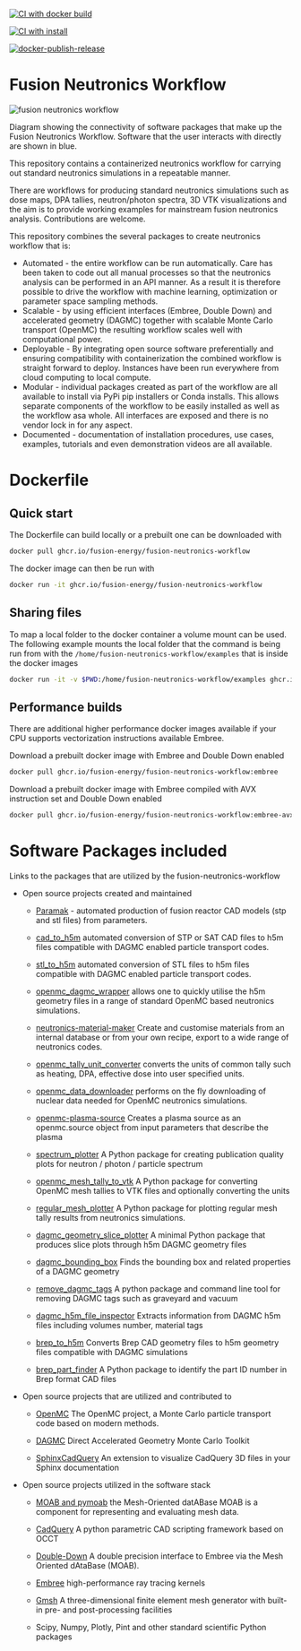 [![CI with docker build](https://github.com/fusion-energy/fusion_neutronics_workflow/actions/workflows/ci_with_docker_build.yml/badge.svg)](https://github.com/fusion-energy/fusion_neutronics_workflow/actions/workflows/ci_with_docker_build.yml)

[![CI with install](https://github.com/fusion-energy/fusion_neutronics_workflow/actions/workflows/ci_with_install.yml/badge.svg)](https://github.com/fusion-energy/fusion_neutronics_workflow/actions/workflows/ci_with_install.yml)

[![docker-publish-release](https://github.com/fusion-energy/fusion_neutronics_workflow/actions/workflows/docker_publish.yml/badge.svg?event=release)](https://github.com/fusion-energy/fusion_neutronics_workflow/actions/workflows/docker_publish.yml)


# Fusion Neutronics Workflow

![fusion neutronics workflow](https://user-images.githubusercontent.com/8583900/150701623-29fbf50b-0203-4818-b318-2f3a996e1db7.png)

Diagram showing the connectivity of software packages that make up the Fusion
Neutronics Workflow. Software that the user interacts with directly are shown
in blue.

This repository contains a containerized neutronics workflow for carrying out
standard neutronics simulations in a repeatable manner.

There are workflows for producing standard neutronics simulations such as dose
maps, DPA tallies, neutron/photon spectra, 3D VTK visualizations and the aim is
to provide working examples for mainstream fusion neutronics analysis.
Contributions are welcome.

This repository combines the several packages to create neutronics workflow
that is:

- Automated - the entire workflow can be run automatically. Care has been taken
    to code out all manual processes so that the neutronics analysis can be
    performed in an API manner. As a result it is therefore possible to drive
    the workflow with machine learning, optimization or parameter space
    sampling methods.
- Scalable - by using efficient interfaces (Embree, Double Down) and
    accelerated geometry (DAGMC) together with scalable Monte Carlo transport
    (OpenMC) the resulting workflow scales well with computational power.
- Deployable - By integrating open source software preferentially and ensuring
    compatibility with containerization the combined workflow is straight
    forward to deploy. Instances have been run everywhere from cloud computing
    to local compute.
- Modular - individual packages created as part of the workflow are all
    available to install via PyPi pip installers or Conda installs. This allows
    separate components of the workflow to be easily installed as well as the
    workflow asa  whole. All interfaces are exposed and there is no vendor lock
    in for any aspect.
- Documented - documentation of installation procedures, use cases, examples,
    tutorials and even demonstration videos are all available.

# Dockerfile

## Quick start

The Dockerfile can build locally or a prebuilt one can be downloaded with
```bash
docker pull ghcr.io/fusion-energy/fusion-neutronics-workflow
```

The docker image can then be run with
```bash
docker run -it ghcr.io/fusion-energy/fusion-neutronics-workflow
```

## Sharing files

To map a local folder to the docker container a volume mount can be used.
The following example mounts the local folder that the command is being run from with the ```/home/fusion-neutronics-workflow/examples``` that is inside the docker
images
```bash
docker run -it -v $PWD:/home/fusion-neutronics-workflow/examples ghcr.io/fusion-energy/fusion-neutronics-workflow
```

## Performance builds

There are additional higher performance docker images available if your CPU
supports vectorization instructions available Embree.

Download a prebuilt docker image with Embree and Double Down enabled
```bash
docker pull ghcr.io/fusion-energy/fusion-neutronics-workflow:embree
```

Download a prebuilt docker image with Embree compiled with AVX instruction set and Double Down enabled
```bash
docker pull ghcr.io/fusion-energy/fusion-neutronics-workflow:embree-avx
```


# Software Packages included

Links to the packages that are utilized by the fusion-neutronics-workflow

* Open source projects created and maintained

    * [Paramak](https://github.com/fusion-energy/openmc_data_downloader) -
    automated production of fusion reactor CAD models (stp and stl files) from
    parameters.

    * [cad_to_h5m](https://github.com/fusion-energy/cad_to_h5m) automated
    conversion of STP or SAT CAD files to h5m files compatible with DAGMC
    enabled particle transport codes.

    * [stl_to_h5m](https://github.com/fusion-energy/stl_to_h5m) automated
    conversion of STL files to h5m files compatible with DAGMC enabled
    particle transport codes.

    * [openmc_dagmc_wrapper](https://github.com/fusion-energy/openmc-dagmc-wrapper)
    allows one to quickly utilise the h5m geometry files in a range of
    standard OpenMC based neutronics simulations.

    * [neutronics-material-maker](https://github.com/fusion-energy/neutronics_material_maker)
    Create and customise materials from an internal database or from your own
    recipe, export to a wide range of neutronics codes.

    * [openmc_tally_unit_converter](https://github.com/openmc-data-storage/openmc_tally_unit_converter) converts the units of common tally such as
    heating, DPA, effective dose into user specified units. 

    * [openmc_data_downloader](https://github.com/openmc-data-storage/openmc_data_downloader) performs on the fly downloading of nuclear data
    needed for OpenMC neutronics simulations.

    * [openmc-plasma-source](https://github.com/fusion-energy/openmc-plasma-source/)
    Creates a plasma source as an openmc.source object from input parameters that describe the plasma 

    * [spectrum_plotter](https://github.com/fusion-energy/spectrum_plotter)
    A Python package for creating publication quality plots for neutron / photon / particle spectrum 

    * [openmc_mesh_tally_to_vtk](https://github.com/fusion-energy/openmc_mesh_tally_to_vtk)
    A Python package for converting OpenMC mesh tallies to VTK files and optionally converting the units 

    * [regular_mesh_plotter](https://github.com/fusion-energy/regular_mesh_plotter)
    A Python package for plotting regular mesh tally results from neutronics simulations. 

    * [dagmc_geometry_slice_plotter](https://github.com/fusion-energy/dagmc_geometry_slice_plotter) A minimal Python package that produces slice plots through h5m DAGMC geometry files 

    * [dagmc_bounding_box](https://github.com/fusion-energy/dagmc_bounding_box)
    Finds the bounding box and related properties of a DAGMC geometry 

    * [remove_dagmc_tags](https://github.com/svalinn/remove_dagmc_tags) A python package and command line tool for removing DAGMC tags such as graveyard and vacuum 

    * [dagmc_h5m_file_inspector](https://github.com/fusion-energy/dagmc_h5m_file_inspector)
    Extracts information from DAGMC h5m files including volumes number, material tags 

    * [brep_to_h5m](https://github.com/fusion-energy/brep_to_h5m) Converts Brep CAD geometry files to h5m geometry files compatible with DAGMC simulations 

    * [brep_part_finder](https://github.com/fusion-energy/brep_part_finder) A Python package to identify the part ID number in Brep format CAD files 

* Open source projects that are utilized and contributed to

    * [OpenMC](https://github.com/openmc-dev/openmc) The OpenMC project, a
    Monte Carlo particle transport code based on modern methods.

    * [DAGMC](https://github.com/svalinn/DAGMC) Direct Accelerated Geometry
    Monte Carlo Toolkit

    * [SphinxCadQuery](https://github.com/CadQuery/sphinxcadquery) An extension to visualize CadQuery 3D files in your Sphinx documentation 


* Open source projects utilized in the software stack

    * [MOAB and pymoab](https://github.com/svalinn/Cubit-plugin/) the
      Mesh-Oriented datABase MOAB is a component for representing and evaluating
      mesh data.

    * [CadQuery](https://github.com/cadquery/cadquery) A python parametric CAD
      scripting framework based on OCCT 

    * [Double-Down](https://github.com/pshriwise/double-down) A double precision 
       interface to Embree via the Mesh Oriented dAtaBase (MOAB). 

    * [Embree](https://github.com/embree/embree) high-performance ray tracing
       kernels
    
    * [Gmsh](https://gitlab.onelab.info/gmsh/gmsh) A three-dimensional finite
       element mesh generator with built-in pre- and post-processing facilities
    
    * Scipy, Numpy, Plotly, Pint and other standard scientific Python packages
